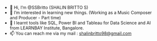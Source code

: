 - 👋 Hi, I’m @SSBritto (SHALIN BRITTO S)
- 👀 I’m interested in learning new things. (Working as a Music Composer and Producer - Part time)
- 🌱 I learnt tools like SQL, Power BI and Tableau for Data Science and AI from LEARNBAY Institute, Bangalore.
- 📫 You can reach me via my mail : shalinbritto98@gmail.com

<!---
SSBritto/SSBritto is a ✨ special ✨ repository because its `README.md` (this file) appears on your GitHub profile.
You can click the Preview link to take a look at your changes.
--->
